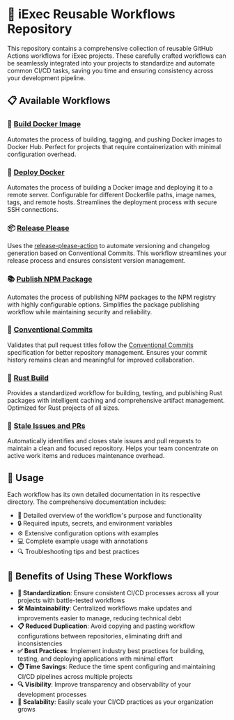 # 🚀 iExec Reusable Workflows Repository

This repository contains a comprehensive collection of reusable GitHub Actions workflows for iExec projects. These carefully crafted workflows can be seamlessly integrated into your projects to standardize and automate common CI/CD tasks, saving you time and ensuring consistency across your development pipeline.

## 📋 Available Workflows

### 🐳 [Build Docker Image](./docker-build)
Automates the process of building, tagging, and pushing Docker images to Docker Hub. Perfect for projects that require containerization with minimal configuration overhead.

### 🚀 [Deploy Docker](./deploy-docker)
Automates the process of building a Docker image and deploying it to a remote server. Configurable for different Dockerfile paths, image names, tags, and remote hosts. Streamlines the deployment process with secure SSH connections.

### 📦 [Release Please](./release-please)
Uses the [release-please-action](https://github.com/googleapis/release-please-action) to automate versioning and changelog generation based on Conventional Commits. This workflow streamlines your release process and ensures consistent version management.

### 📚 [Publish NPM Package](./publish-npm)
Automates the process of publishing NPM packages to the NPM registry with highly configurable options. Simplifies the package publishing workflow while maintaining security and reliability.

### 📝 [Conventional Commits](./conventional-commits)
Validates that pull request titles follow the [Conventional Commits](https://www.conventionalcommits.org/) specification for better repository management. Ensures your commit history remains clean and meaningful for improved collaboration.

### 🦀 [Rust Build](./rust-build)
Provides a standardized workflow for building, testing, and publishing Rust packages with intelligent caching and comprehensive artifact management. Optimized for Rust projects of all sizes.

### 🧹 [Stale Issues and PRs](./stale)
Automatically identifies and closes stale issues and pull requests to maintain a clean and focused repository. Helps your team concentrate on active work items and reduces maintenance overhead.

## 🔧 Usage

Each workflow has its own detailed documentation in its respective directory. The comprehensive documentation includes:
- 📄 Detailed overview of the workflow's purpose and functionality
- 🔒 Required inputs, secrets, and environment variables
- ⚙️ Extensive configuration options with examples
- 💻 Complete example usage with annotations
- 🔍 Troubleshooting tips and best practices

## 💯 Benefits of Using These Workflows

- **🔄 Standardization**: Ensure consistent CI/CD processes across all your projects with battle-tested workflows
- **🛠️ Maintainability**: Centralized workflows make updates and improvements easier to manage, reducing technical debt
- **📋 Reduced Duplication**: Avoid copying and pasting workflow configurations between repositories, eliminating drift and inconsistencies
- **✅ Best Practices**: Implement industry best practices for building, testing, and deploying applications with minimal effort
- **⏱️ Time Savings**: Reduce the time spent configuring and maintaining CI/CD pipelines across multiple projects
- **🔍 Visibility**: Improve transparency and observability of your development processes
- **🚀 Scalability**: Easily scale your CI/CD practices as your organization grows
